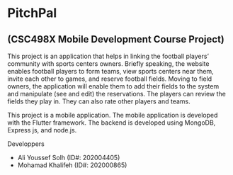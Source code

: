 # PitchPal
## (CSC498X Mobile Development Course Project)

This project is an application that helps in linking the football players’ community with sports centers owners. Briefly speaking, the website enables football players to form teams, view sports centers near them, invite each other to games, and reserve football fields. Moving to field owners, the application will enable them to add their fields to the system and manipulate (see and edit) the reservations. The players can review the fields they play in. They can also rate other players and teams.

This project is a mobile application.
The mobile application is developed with the Flutter framework.
The backend is developed using MongoDB, Express js, and node.js. 

Developpers
- Ali Youssef Solh (ID#: 202004405)
- Mohamad Khalifeh (ID#: 202000865)
